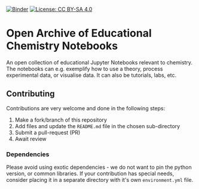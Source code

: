 [![Binder](https://mybinder.org/badge_logo.svg)](https://mybinder.org/v2/gh/luchem/notebooks/HEAD)
[![License: CC BY-SA 4.0](https://img.shields.io/badge/License-CC_BY--SA_4.0-lightgrey.svg)](https://creativecommons.org/licenses/by-sa/4.0/)

# Open Archive of Educational Chemistry Notebooks

An open collection of educational Jupyter Notebooks relevant to chemistry.
The notebooks can e.g. exemplify how to use a theory, process experimental data, or
visualise data. It can also be tutorials, labs, etc.

## Contributing

Contributions are very welcome and done in the following steps:

1. Make a fork/branch of this repository
2. Add files and update the `README.md` file in the chosen sub-directory
3. Submit a pull-request (PR)
4. Await review

### Dependencies

Please avoid using exotic dependencies - we do not want to pin the python version,
or common libraries. If your contribution has special needs, consider placing it
in a separate directory with it's own `environment.yml` file.
